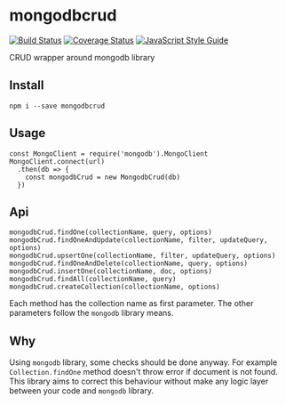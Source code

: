 # mongodbcrud
[![Build Status](https://travis-ci.org/allevo/mongodbcrud.svg?branch=master)](https://travis-ci.org/allevo/mongodbcrud)
[![Coverage Status](https://coveralls.io/repos/github/allevo/mongodbcrud/badge.svg?branch=master)](https://coveralls.io/github/allevo/mongodbcrud?branch=master)
[![JavaScript Style Guide](https://img.shields.io/badge/code_style-standard-brightgreen.svg)](https://standardjs.com)


CRUD wrapper around mongodb library

## Install
```
npm i --save mongodbcrud
```

## Usage
```
const MongoClient = require('mongodb').MongoClient
MongoClient.connect(url)
  .then(db => {
    const mongodbCrud = new MongodbCrud(db)
  })
```

## Api
```
mongodbCrud.findOne(collectionName, query, options)
mongodbCrud.findOneAndUpdate(collectionName, filter, updateQuery, options)
mongodbCrud.upsertOne(collectionName, filter, updateQuery, options)
mongodbCrud.findOneAndDelete(collectionName, query, options)
mongodbCrud.insertOne(collectionName, doc, options)
mongodbCrud.findAll(collectionName, query)
mongodbCrud.createCollection(collectionName, options)
```
Each method has the collection name as first parameter. The other parameters follow the `mongodb` library means.

## Why
Using `mongodb` library, some checks should be done anyway. For example `Collection.findOne` method doesn't throw error if document is not found. 
This library aims to correct this behaviour without make any logic layer between your code and `mongodb` library.
